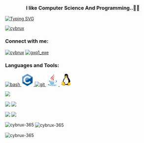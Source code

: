 <h3 align="center">I like Computer Science And Programming..👨‍💻</h3>

<a href="https://git.io/typing-svg">
    <img src="https://readme-typing-svg.demolab.com?font=Fira+Code&weight=700&duration=1700&pause=80&color=F72D00&background=000000&Center=true&multiline=true&height=200&lines= &zeta;+home+/+kali+/+intro+$_|;=>+Welcome+in+My+Account;=>+I+like+Programming!+..;=>+whoami+&gt+just+student!;=>+I+like+∑+/+Java+/+C+/+php+..;=>+&zeta;+Cybrux" alt="Typing SVG" />
</a>



<p align="left"> <a href="https://twitter.com/cybrux" target="blank"><img src="https://img.shields.io/twitter/follow/cybrux?logo=twitter&style=for-the-badge" alt="cybrux" /></a> </p>

<h3 align="left">Connect with me:</h3>
<p align="left">
<a href="https://twitter.com/cybrux" target="blank"><img align="center" src="https://raw.githubusercontent.com/rahuldkjain/github-profile-readme-generator/master/src/images/icons/Social/twitter.svg" alt="cybrux" height="30" width="40" /></a>
<a href="https://instagram.com/gxq1_exe" target="blank"><img align="center" src="https://raw.githubusercontent.com/rahuldkjain/github-profile-readme-generator/master/src/images/icons/Social/instagram.svg" alt="gxq1_exe" height="30" width="40" /></a>
</p>

<h3 align="left">Languages and Tools:</h3>
<p align="left"> <a href="https://www.gnu.org/software/bash/" target="_blank" rel="noreferrer"> <img src="https://www.vectorlogo.zone/logos/gnu_bash/gnu_bash-icon.svg" alt="bash" width="40" height="40"/> </a> <a href="https://www.cprogramming.com/" target="_blank" rel="noreferrer"> <img src="https://raw.githubusercontent.com/devicons/devicon/master/icons/c/c-original.svg" alt="c" width="40" height="40"/> </a> <a href="https://git-scm.com/" target="_blank" rel="noreferrer"> <img src="https://www.vectorlogo.zone/logos/git-scm/git-scm-icon.svg" alt="git" width="40" height="40"/> </a> <a href="https://www.java.com" target="_blank" rel="noreferrer"> <img src="https://raw.githubusercontent.com/devicons/devicon/master/icons/java/java-original.svg" alt="java" width="40" height="40"/> </a> <a href="https://www.linux.org/" target="_blank" rel="noreferrer"> <img src="https://raw.githubusercontent.com/devicons/devicon/master/icons/linux/linux-original.svg" alt="linux" width="40" height="40"/> </a> </p>

![](http://github-profile-summary-cards.vercel.app/api/cards/profile-details?username=Cybrux-365&theme=bear)


![](http://github-profile-summary-cards.vercel.app/api/cards/repos-per-language?username=Cybrux-365&theme=react) ![](http://github-profile-summary-cards.vercel.app/api/cards/most-commit-language?username=Cybrux-365&theme=react)

![](http://github-profile-summary-cards.vercel.app/api/cards/stats?username=Cybrux-365&theme=shades_of_purple) ![](http://github-profile-summary-cards.vercel.app/api/cards/productive-time?username=Cybrux-365&theme=discord_old_blurple&utcOffset=8)

<p><img align="left" src="https://github-readme-stats.vercel.app/api/top-langs?username=cybrux-365&show_icons=true&theme=tokyonight&title_color=00d5ff&text_color=59ff00&bg_color=000000&hide_border=true&cache_seconds=1800&locale=en&layout=compact" alt="cybrux-365" /></p>

<p>&nbsp;<img align="center" src="https://github-readme-stats.vercel.app/api?username=cybrux-365&show_icons=true&theme=tokyonight&title_color=00d5ff&text_color=2fff05&bg_color=000000&hide_border=true&cache_seconds=1800&locale=en" alt="cybrux-365" /></p>

<p><img align="center" src="https://github-readme-streak-stats.herokuapp.com/?user=cybrux-365&theme=highcontrast" alt="cybrux-365" /></p>
